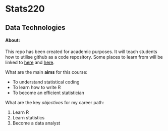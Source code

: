 # Stats220

## Data Technologies

#### About:
This repo has been created for academic purposes. It will teach students how to utilise github as a code repository. Some places to learn from will be linked to [here](www.codeacademy.com) and [here](www.microsoft.com).

What are the main **aims** for this course:
* To understand statistical coding
* To learn how to write R
* To become an efficient statistician

What are the key *objectives* for my career path:
1. Learn R
2. Learn statistics
3. Become a data analyst
